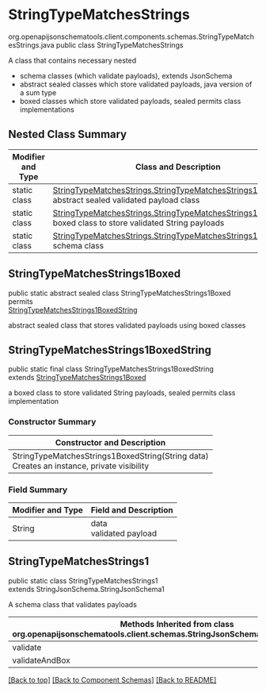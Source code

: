 # StringTypeMatchesStrings
org.openapijsonschematools.client.components.schemas.StringTypeMatchesStrings.java
public class StringTypeMatchesStrings<br>

A class that contains necessary nested
- schema classes (which validate payloads), extends JsonSchema
- abstract sealed classes which store validated payloads, java version of a sum type
- boxed classes which store validated payloads, sealed permits class implementations

## Nested Class Summary
| Modifier and Type | Class and Description |
| ----------------- | ---------------------- |
| static class | [StringTypeMatchesStrings.StringTypeMatchesStrings1Boxed](#stringtypematchesstrings1boxed)<br> abstract sealed validated payload class |
| static class | [StringTypeMatchesStrings.StringTypeMatchesStrings1BoxedString](#stringtypematchesstrings1boxedstring)<br> boxed class to store validated String payloads |
| static class | [StringTypeMatchesStrings.StringTypeMatchesStrings1](#stringtypematchesstrings1)<br> schema class |

## StringTypeMatchesStrings1Boxed
public static abstract sealed class StringTypeMatchesStrings1Boxed<br>
permits<br>
[StringTypeMatchesStrings1BoxedString](#stringtypematchesstrings1boxedstring)

abstract sealed class that stores validated payloads using boxed classes

## StringTypeMatchesStrings1BoxedString
public static final class StringTypeMatchesStrings1BoxedString<br>
extends [StringTypeMatchesStrings1Boxed](#stringtypematchesstrings1boxed)

a boxed class to store validated String payloads, sealed permits class implementation

### Constructor Summary
| Constructor and Description |
| --------------------------- |
| StringTypeMatchesStrings1BoxedString(String data)<br>Creates an instance, private visibility |

### Field Summary
| Modifier and Type | Field and Description |
| ----------------- | ---------------------- |
| String | data<br>validated payload |

## StringTypeMatchesStrings1
public static class StringTypeMatchesStrings1<br>
extends StringJsonSchema.StringJsonSchema1

A schema class that validates payloads

| Methods Inherited from class org.openapijsonschematools.client.schemas.StringJsonSchema.StringJsonSchema1 |
| ------------------------------------------------------------------ |
| validate                                                           |
| validateAndBox                                                     |

[[Back to top]](#top) [[Back to Component Schemas]](../../../README.md#Component-Schemas) [[Back to README]](../../../README.md)
